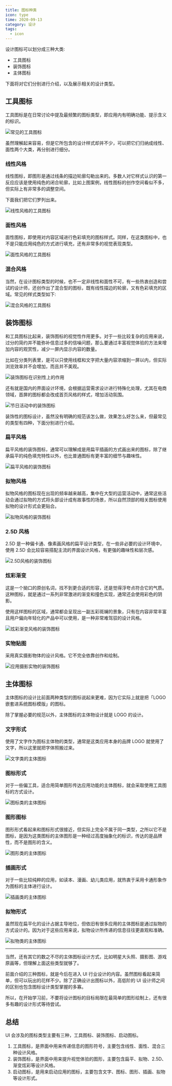 ```yaml
---
title: 图标种类
icon: type
time: 2020-09-13
category: 设计
tags:
  - icon
---
```


设计图标可以划分成三种大类:

- 工具图标
- 装饰图标
- 主体图标

下面将对它们分别进行介绍，以及展示相关的设计类型。

<!-- more -->

## 工具图标

工具图标是在日常讨论中提及最频繁的图标类型，即应用内有明确功能、提示含义的标识。

![常见的工具图标](./assets/tool-icon.jpg)

虽然理解起来容易，但是它所包含的设计样式却并不少，可以把它们归纳成线性、面性两个大类，再分别进行细分。

### 线性风格

线性图标，即图形是通过线条的描边轮廓勾勒出来的。多数人对它样式认识的第一反应应该是使用纯色的闭合轮廓，比如上图案例，线性图标的创作空间看似不多，但实际上有非常多的调整空间。

下面我们把它们罗列出来。

![线性风格的工具图标](./assets/icon-line.jpg)

### 面性风格

面性图标，即使用对内容区域进行色彩填充的图标样式。同样，在这类图标中，也不是只能应用纯色的方式进行填充，还有非常多的视觉表现类型。

![面性风格的工具图标](./assets/icon-face.jpg)

### 混合风格

当然，在设计图标类型的时候，也不一定非线性和面性不可，有一些热衷创造和尝试的设计师，还创作出了混合型的图标，既有线性描边的轮廓，又有色彩填充的区域。常见的样式类型如下:

![混合风格的工具图标](./assets/icon-mix.jpg)

## 装饰图标

和工具图标比起来，装饰图标的视觉性作用更多。对于一些比较复杂的应用来说，过分的简约并不能弥补信息过多的信噪问题，那么要通过丰富视觉体验的方法来增加内容的观赏性，减少一屏内显示内容的数量。

比如在分类列表里，是可以只使用线框和文字把大量内容浓缩到一屏以内，但实际浏览效率并不会增加，而且并不美观。

![装饰图标在识别性上的作用](./assets/icon-decorate.jpg)

还有就是国内的界面设计环境，会根据运营需求设计进行特殊化处理，尤其在电商领域，首屏的图标都会改成首页风格的样式，增加活动氛围。

![节日活动中的装饰图标](./assets/icon-festival.jpg)

装饰性的图标设计，虽然没有明确的规范该怎么做，效果怎么好怎么来，但最常见的类型有四种，下面分别进行介绍。

### 扁平风格

扁平风格的装饰图标，通常可以理解成是用扁平插画的方式画出来的图标，除了继承扁平的纯色填充特性以外，也比普通图标有更丰富的细节与趣味性。

![扁平风格的装饰图标](./assets/icon-flat.jpg)

### 拟物风格

拟物风格的图标现在出现的频率越来越高，集中在大型的运营活动中，通常这些活动会通过拟物的方式将头部设计成有故事性的场景，所以自然顶部的相关图标使用拟物的设计形式会更贴合。

![拟物风格的装饰图标](./assets/icon-material.jpg)

### 2.5D 风格

2.5D 是一种偏卡通、像素画风格的扁平设计类型，在一些非必要的设计环境中，使用 2.5D 会比较容易搭配主流的界面设计风格，有更强的趣味性和层次感。

![2.5D风格的装饰图标](./assets/icon-2.5D.jpg)

### 炫彩渐变

这是一个拗口的原创名词，找不到更合适的形容，还是觉得浮夸点符合它的气质。这种图标，就是通过一系列非常激进的渐变和撞色实现，通常还会使用彩色的阴影。

使用这样图标的区域，通常都会呈现出一副五彩斑斓的景象，只有在内容非常丰富且用户偏向年轻化的产品中可以使用，是一种非常难驾驭的设计风格。

![炫彩渐变风格的装饰图标](./assets/icon-gradient.jpg)

### 实物贴图

采用真实摄影物体的设计风格。它不完全依靠创作和绘制。

![应用摄影实物的装饰图标](./assets/icon-real.jpg)

## 主体图标

主体图标的设计比前面两种类型的图标说起来更难，因为它实际上就是把「LOGO 嵌套进系统图标模版」的图标。

除了掌握必要的规范以外，主体图标的主体物设计就是 LOGO 的设计。

### 文字形式

使用了文字作为图标主体物的类型，通常是这类应用本身的品牌 LOGO 就使用了文字，所以这里就把字体照搬过来。

![文字类的主体图标](./assets/app-text.jpg)

### 图标形式

对于一些偏工具，适合用简单图形传达应用功能的主体图标，就会采取使用工具图标的方式设计。

![图标类的主体图标](./assets/app-icon.jpg)

### 图形图标

图形形式看起来和图标形式很接近，但实际上完全不属于同一类型，之所以它不是图标，是因为这类图标的主体图形是一种经过高度抽象化的标识，传达的是品牌性，而不是图形的含义。

![图形类的主体图标](./assets/app-shape.jpg)

### 插画形式

对于一些比较纯粹的应用，如读本、漫画、幼儿类应用，就热衷于采用卡通形象作为图标的主体进行设计。

![插画类的主体图标](./assets/app-paint.jpg)

### 拟物形式

虽然现在扁平化的设计占据主导地位，但依旧有很多应用的主体图标是通过拟物的方式设计的。因为对于这些应用来说，拟物设计所传递的信息往往更直观和准确。

![拟物类的主体图标](./assets/app-real.jpg)

---

当然，还有其它的数之不尽的主体图标设计方式，比如明星大头照、摄影图、游戏原画等，但理解上面这些类型就够了。

前面介绍的三种图标，就是今后在进入 UI 行业设计的内容。虽然图标看起来简单，但可以玩出的花样不少。除了正确设计出图标以外，高低阶的 UI 设计师之间的区别也包含图标设计类型掌握的多寡。

所以，在开始学习前，不要将设计图标的目标局限在最简单的图形绘制上，还有很多有趣的设计形式等待尝试。

## 总结

UI 会涉及的图标类型主要有三种，工具图标、装饰图标、启动图标。

1. 工具图标，是界面中用来传递信息的图形符号，主要包含线性、面性、混合三种设计风格。
1. 装饰图标，是界面中用来提升视觉体验的图形，主要包含扁平、拟物、2.5D、渐变炫彩等设计风格。
1. 启动图标，是用来启动应用的图标，主要包含文字、图标、图形、插画、拟物等设计形式。
